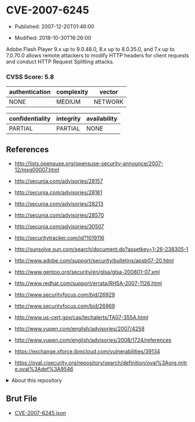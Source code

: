 # CVE-2007-6245

- Published: 2007-12-20T01:46:00

- Modified: 2018-10-30T16:26:00

Adobe Flash Player 9.x up to 9.0.48.0, 8.x up to 8.0.35.0, and 7.x up to 7.0.70.0 allows remote attackers to modify HTTP headers for client requests and conduct HTTP Request Splitting attacks.

### CVSS Score: **5.8**

| authentication | complexity | vector |
| --- | --- | --- |
| NONE | MEDIUM | NETWORK |

| confidentiality | integrity | availability |
| --- | --- | --- |
| PARTIAL | PARTIAL | NONE |

## References

* http://lists.opensuse.org/opensuse-security-announce/2007-12/msg00007.html

* http://secunia.com/advisories/28157

* http://secunia.com/advisories/28161

* http://secunia.com/advisories/28213

* http://secunia.com/advisories/28570

* http://secunia.com/advisories/30507

* http://securitytracker.com/id?1019116

* http://sunsolve.sun.com/search/document.do?assetkey=1-26-238305-1

* http://www.adobe.com/support/security/bulletins/apsb07-20.html

* http://www.gentoo.org/security/en/glsa/glsa-200801-07.xml

* http://www.redhat.com/support/errata/RHSA-2007-1126.html

* http://www.securityfocus.com/bid/26929

* http://www.securityfocus.com/bid/26969

* http://www.us-cert.gov/cas/techalerts/TA07-355A.html

* http://www.vupen.com/english/advisories/2007/4258

* http://www.vupen.com/english/advisories/2008/1724/references

* https://exchange.xforce.ibmcloud.com/vulnerabilities/39134

* https://oval.cisecurity.org/repository/search/definition/oval%3Aorg.mitre.oval%3Adef%3A9546

<details>
<summary>About this repository</summary> 

  This repository is part of the project [Live Hack CVE](https://github.com/Live-Hack-CVE). Main website can be found [www.live-hack.org](https://www.live-hack.org) 
  
  Made by [Sn0wAlice](https://github.com/Sn0wAlice) for the people that care about security and need to have a feed of the latest CVEs. Hope you enjoy it, don't forget to star the repo and follow me on [Twitter](https://twitter.com/Sn0wAlice) and [Github](https://github.com/Sn0wAlice). And that is my [personnal website](https://www.alice-snow.me/)

  - [Home Page](https://github.com/Live-Hack-CVE)
  - [Framework](https://github.com/Live-Hack-CVE/cve-framework)
  - [CVE database](https://github.com/Live-Hack-CVE/full_database)
  - [Changelog](https://github.com/Live-Hack-CVE/Changelog)
</details>

## Brut File

* [CVE-2007-6245.json](https://raw.githubusercontent.com/Live-Hack-CVE/full_database/main/cves/2007/CVE-2007-6245.json)

